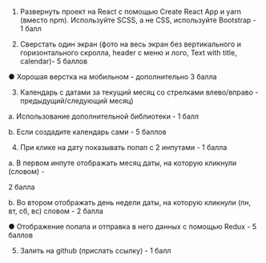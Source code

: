 1. Развернуть проект на React с помощью Create React App и yarn (вместо npm). Используйте SCSS, а не CSS, используйте Bootstrap - 1 балл

2. Сверстать один экран (фото на весь экран без вертикального и горизонтального скролла, header с меню и лого, Text with title, calendar)- 5 баллов

● Хорошая верстка на мобильном - дополнительно 3 балла

3. Календарь с датами за текущий месяц со стрелками влево/вправо - предыдущий/следующий месяц)

a. Использование дополнительной библиотеки - 1 балл

b. Если создадите календарь сами - 5 баллов

4. При клике на дату показывать попап с 2 инпутами - 1 балла

a. В первом инпуте отображать месяц даты, на которую кликнули (словом) -

2 балла

b. Во втором отображать день недели даты, на которую кликнули (пн, вт, сб, вс) словом - 2 балла

● Отображение попапа и отправка в него данных с помощью Redux - 5 баллов

5. Залить на github (прислать ссылку) - 1 балл

